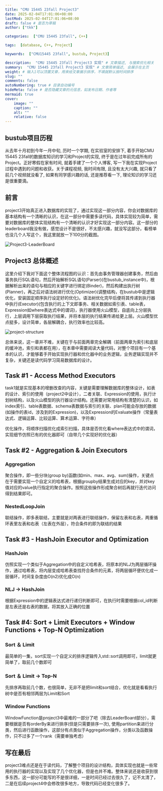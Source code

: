```yaml
---
title: "CMU 15445 23fall Project3"
date: 2025-02-04T17:01:06+08:00
lastMod: 2025-02-04T17:01:06+08:00
draft: false # 是否为草稿
author: ["tkk"]

categories:  ["CMU 15445 23fall", C++]

tags:  [database, C++, Project]

keywords:  ["CMU15445 23fall", bustub, Project3]

description:  "CMU 15445 23fall Project3 实现" # 文章描述, 与搜索优化相关
summary:  "CMU 15445 23fall Project3 实现" # 文章简单描述, 会展示在主页
weight: # 输入1可以顶置文章，用来给文章展示排序，不填就默认按时间排序
slug: ""
comments: false
autoNumbering: true # 目录自动编号
hideMeta: false # 是否隐藏文章的元信息，如发布日期、作者等
mermaid: true
cover:
    image: ""
    caption: ""
    alt: ""
    relative: false
---
```


<!-- more -->

## bustub项目历程

从去年十月初到今年一月中旬, 历时一个学期, 在实验室的安排下, 着手开始CMU 15445 23fall的数据库知识的学习和Project的实现, 终于是在过年前完成所有的Project。正好寒假在家有时间, 就着手建了一个个人博客, 写一下我在实现Project过程中遇到的问题和收获。关于课程视频, 我时间有限, 且没有太大兴趣, 就只看了前几个视频就没看了, 如果有同学感兴趣的话, 还是推荐看一下, 理论知识的学习还是很重要滴。

## 前言

project3开始真正进入数据库的实现了，通过实现这一部分内容，你会对数据库的基本结构有一个清晰的认识，在这一部分中需要多读代码，具体实现较为简单，需要对数据库的整体实现结构有一个清晰的认识才好实现这一部分内容。这一部分的leaderboard我没有做，感觉设计不是很好，不太感兴趣，就没写这部分，看榜单也没几个人写这个，我这里就放一下100分的截图。

![Project3-LeaderBoard](/images/Project3-LeaderBoard.png)

## Project3 总体概述

这里介绍下我对下面这个整体流程图的认识：首先由事务管理器创建事务，然后由事务执行SQL语句，然后开始解析SQL语句(Parser)(在bustub_instance中)，根据解析出来的语句与相应的关键字进行绑定(Binder)，然后构建出执行树(Planner)，再之后对语法树进行优化(Optimizer)(调整结构，在bustub中是逻辑优化，安装固定顺序执行设定好的优化)。语法树优化完毕后便将其传递到执行器中执行(Executor)(包含执行的上下文即事务、相关数据如索引表、table表，Expression如where表达式中的谓词)，执行器使用火山模型，自底向上分层执行，上层调用下层获取执行结果，并将本层的执行结果传递给更上层。火山模型优点挺多，设计简单，各层解耦合，执行效率也比较高。

![project-structure](/images/project-structure.svg)

总体来说，这一章并不难，关键在于与前面两章完全解耦（前面两章为索引和底层的缓冲池，索引和表都在用），在本章中需要阅读大量代码，对整个项目有一个基本的认识，才能够着手开始实现执行器和优化器中的业务逻辑，业务逻辑实现并不复杂，关键还是读代码学习简易数据库的设计。

## Task #1 - Access Method Executors

task1就是实现基本的增删改查的内容，关键是需要理解数据库的整体设计，如表的设计、索引的使用（project2中设计），二者关联、Expression的使用，执行计划树结构，以及火山模型的执行器设计结构。还需要对常用结构有清楚的认识，如index索引、table表数据、schema表数据与索引的关联、plan可能会存放的数据(如操作的表id，涉及到的Expression)，以及Expression的Evaluate操作（常量表达式、逻辑运算、比较运算、算术运算、字符串）

优化操作，将顺序扫描优化成索引扫描，具体是否优化看where表达式中的谓词，实现细节仿照已有的优化器即可（自带几个实现好的优化器）

## Task #2 - Aggregation & Join Executors

### Aggregation

聚合操作，即一些分块(group by)函数(如min、max、avg、sum)操作，关键点在于需要实现一个自定义的哈希表，根据groupby结果生成对应的key，并对key值对应的value执行指定的聚合操作。按照这些操作形成聚合树后再就行迭代访问得到结果即可。

### NestedLoopJoin

联结操作，即多表联结，主要就是对两表进行联结操作，保留左表和右表，两重循环表里左表和右表（左表在外层），符合条件的即为联结的结果

## Task #3 - HashJoin Executor and Optimization

### HashJoin

仿照实现一个类似于Aggregation中的自定义哈希表，将原本的NLJ为两层循环操作，通过哈希表，将内层变成哈希表查找符合条件的元素，将两层循环便优化成一层循环，时间复杂度由O(n2)优化成O(n)

### NLJ -> HashJoin

根据Expression中的逻辑表达式进行递归判断即可，在执行时需要根据col_id判断是左表还是右表的数据，将其放入正确的位置

## Task #4: Sort + Limit Executors + Window Functions + Top-N Optimization

### Sort ＆ Limit

最简单的一集，sort实现一个自定义的排序逻辑传入std::sort调用即可，limit就更简单了，取前几个数即可

### Sort ＆ Limit -> Top-N

先排序再取前几个数，也很简单，无非不是把limit和sort结合，优化就是看看执行树中是否有相邻两层为Limit和Sort

### Window Functions

WindowFunction是project3中最难的一部分了吧（除去LeaderBoard部分），需要根据是否有orderBy来进行排序(但是只需要排序一次), 使用partition来进行分类，然后进行函数操作，这部分有点类似于Aggregation操作，分类以及函数操作，只不过多了一个rank（需要单独考虑）

## 写在最后

project3难点还是在于读代码，了解整个项目的设计结构，具体实现也就是一些常用的执行器的实现以及实现了几个优化器，但是也并不难。整体来说还是收获到很多东西，这一部分可能写的不是很详细，一是时间已经过去很久了，记不太清了，二是在后续project4中会修改很多地方，导致代码已经变化很多了。
